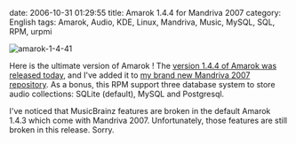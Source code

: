 date: 2006-10-31 01:29:55
title: Amarok 1.4.4 for Mandriva 2007
category: English
tags: Amarok, Audio, KDE, Linux, Mandriva, Music, MySQL, SQL, RPM, urpmi

![amarok-1-4-41](/static/uploads/2006/10/amarok-1-4-41.png)

Here is the ultimate version of Amarok ! The [version 1.4.4 of Amarok was released today](http://amarok.kde.org/content/view/84/66/), and I've added it to [my brand new Mandriva 2007 repository](http://github.com/kdeldycke/mandriva-specs). As a bonus, this RPM support three database system to store audio collections: SQLite (default), MySQL and Postgresql.

I've noticed that MusicBrainz features are broken in the default Amarok 1.4.3 which come with Mandriva 2007. Unfortunately, those features are still broken in this release. Sorry.
